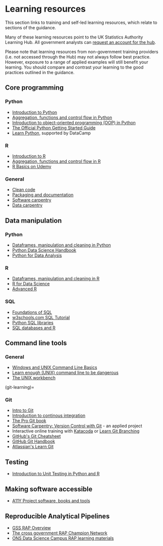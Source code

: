 # Learning resources

This section links to training and self-led learning resources, which relate to sections of the guidance.

Many of these learning resources point to the UK Statistics Authority Learning Hub. All government analysts can [request an account for the hub](mailto:data.science.campus.faculty@ons.gov.uk).

Please note that learning resources from non-government training providers (i.e. not accessed through the Hub) may not always follow best practice. However, exposure to a range of applied examples will still benefit your learning. You should compare and contrast your learning to the good practices outlined in the guidance.

## Core programming

### Python 

* [Introduction to Python](https://learninghub.ons.gov.uk/enrol/index.php?id=536)
* [Aggregation, functions and control flow in Python](https://learninghub.ons.gov.uk/enrol/index.php?id=525)
* [Introduction to object-oriented programming (OOP) in Python](https://learninghub.ons.gov.uk/enrol/index.php?id=1163)
* [The Official Python Getting Started Guide](https://www.python.org/about/gettingstarted/)
* [Learn Python](https://www.learnpython.org/), supported by DataCamp

### R

* [Introduction to R](https://learninghub.ons.gov.uk/enrol/index.php?id=538)
* [Aggregation, functions and control flow in R](https://learninghub.ons.gov.uk/enrol/index.php?id=527)
* [R Basics on Udemy](https://www.udemy.com/course/r-basics/)

### General
* [Clean code](https://learninghub.ons.gov.uk/enrol/index.php?id=537)
* [Packaging and documentation](https://learninghub.ons.gov.uk/enrol/index.php?id=1165)
* [Software carpentry](https://software-carpentry.org/lessons/)
* [Data carpentry](https://datacarpentry.org/lessons/)

## Data manipulation

### Python

* [Dataframes, manipulation and cleaning in Python](https://learninghub.ons.gov.uk/enrol/index.php?id=521)
* [Python Data Science Handbook](https://jakevdp.github.io/PythonDataScienceHandbook/index.html)
* [Python for Data Analysis](https://github.com/wesm/pydata-book)
### R

* [Dataframes, manipulation and cleaning in R](https://learninghub.ons.gov.uk/enrol/index.php?id=523)
* [R for Data Science](https://r4ds.had.co.nz/)
* [Advanced R](https://adv-r.hadley.nz/index.html)

### SQL

* [Foundations of SQL](https://learninghub.ons.gov.uk/enrol/index.php?id=529)
* [w3schools.com SQL Tutorial](https://www.w3schools.com/sql/default.asp)
* [Python SQL libraries](https://realpython.com/python-sql-libraries/)
* [SQL databases and R](http://datacarpentry.org/R-ecology-lesson/05-r-and-databases.html)
## Command line tools

### General

* [Windows and UNIX Command Line Basics](https://learninghub.ons.gov.uk/enrol/index.php?id=534)
* [Learn enough (UNIX) command line to be dangerous](https://www.learnenough.com/command-line-tutorial/basics)
* [The UNIX workbench](https://seankross.com/the-unix-workbench/)

(git-learning)=
### Git

* [Intro to Git](https://learninghub.ons.gov.uk/course/view.php?id=532)
* [Introduction to continous integration](https://learninghub.ons.gov.uk/enrol/index.php?id=1164)
* [The Pro Git book](https://git-scm.com/book/en/v2)
* [Software Carpentry: Version Control with Git](https://swcarpentry.github.io/git-novice/) - an applied project
* Interactive online training with [Katacoda](https://www.katacoda.com/courses/git) or [Learn Git Branching](https://learngitbranching.js.org/)
* [GitHub's Git Cheatsheet](https://education.github.com/git-cheat-sheet-education.pdf)
* [GitHub Git Handbook](https://guides.github.com/introduction/git-handbook/)
* [Atlassian's Learn Git](https://www.atlassian.com/git)

## Testing

* [Introduction to Unit Testing in Python and R](https://learninghub.ons.gov.uk/enrol/index.php?id=539)

## Making software accessible

* [A11Y Project software, books and tools](https://www.a11yproject.com/resources/)


## Reproducible Analytical Pipelines

* [GSS RAP Overview](https://analysisfunction.civilservice.gov.uk/support/reproducible-analytical-pipelines/)
* [The cross government RAP Champion Network](https://analysisfunction.civilservice.gov.uk/support/reproducible-analytical-pipelines/reproducible-analytical-pipeline-rap-champions/)
* [ONS Data Science Campus RAP learning materials](https://github.com/datasciencecampus/gov-uk-rap-materials)

